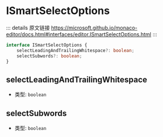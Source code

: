 # ISmartSelectOptions
        
::: details 原文链接
https://microsoft.github.io/monaco-editor/docs.html#interfaces/editor.ISmartSelectOptions.html
:::

```ts
interface ISmartSelectOptions {
    selectLeadingAndTrailingWhitespace?: boolean;
    selectSubwords?: boolean;
}
```

## selectLeadingAndTrailingWhitespace
- 类型: `boolean`
## selectSubwords
- 类型: `boolean`